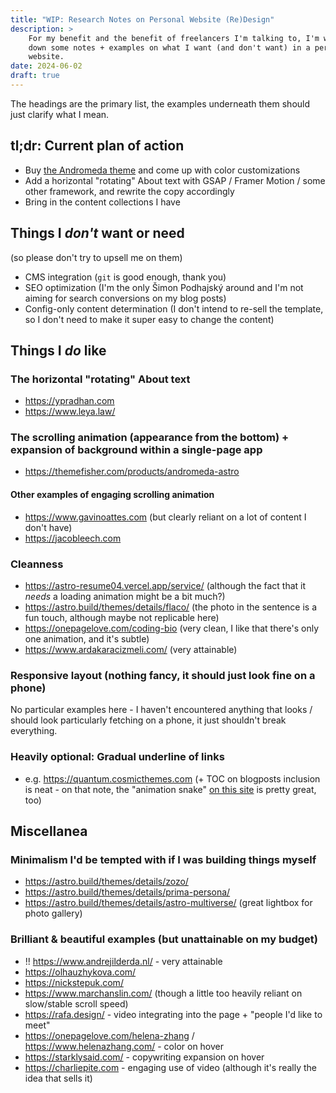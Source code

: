 ```yaml
---
title: "WIP: Research Notes on Personal Website (Re)Design"
description: >
    For my benefit and the benefit of freelancers I'm talking to, I'm writing
    down some notes + examples on what I want (and don't want) in a personal 
    website. 
date: 2024-06-02
draft: true
---
```


The headings are the primary list, the examples underneath them should just clarify what I mean.

## tl;dr: Current plan of action

- Buy [the Andromeda theme](https://themefisher.com/products/andromeda-astro) and come up with color customizations
- Add a horizontal "rotating" About text with GSAP / Framer Motion / some other framework, and rewrite the copy accordingly
- Bring in the content collections I have

## Things I _don't_ want or need

(so please don't try to upsell me on them)

- CMS integration (`git` is good enough, thank you)
- SEO optimization (I'm the only Šimon Podhajský around and I'm not aiming for search conversions on my blog posts)
- Config-only content determination (I don't intend to re-sell the template, so I don't need to make it super easy to change the content)

## Things I _do_ like

### The horizontal "rotating" About text

- https://ypradhan.com
- https://www.leya.law/

### The scrolling animation (appearance from the bottom) + expansion of background within a single-page app

- https://themefisher.com/products/andromeda-astro  

#### Other examples of engaging scrolling animation

- https://www.gavinoattes.com (but clearly reliant on a lot of content I don't have)
- https://jacobleech.com

### Cleanness

- https://astro-resume04.vercel.app/service/ (although the fact that it _needs_ a loading animation might be a bit much?)
- https://astro.build/themes/details/flaco/ (the photo in the sentence is a fun touch, although maybe not replicable here)
- https://onepagelove.com/coding-bio (very clean, I like that there's only one animation, and it's subtle)
- https://www.ardakaracizmeli.com/ (very attainable)

### Responsive layout (nothing fancy, it should just look fine on a phone)

No particular examples here - I haven't encountered anything that looks / should look particularly fetching on a phone, it just shouldn't break everything.

### Heavily optional: Gradual underline of links 

- e.g. https://quantum.cosmicthemes.com (+ TOC on blogposts inclusion is neat - on that note, the "animation snake" [on this site](https://kld.dev/building-table-of-contents/) is pretty great, too)


## Miscellanea

### Minimalism I'd be tempted with if I was building things myself

- https://astro.build/themes/details/zozo/
- https://astro.build/themes/details/prima-persona/
- https://astro.build/themes/details/astro-multiverse/ (great lightbox for photo gallery)

### Brilliant & beautiful examples (but unattainable on my budget)

- !! https://www.andrejilderda.nl/ - very attainable
-  https://olhauzhykova.com/
-  https://nickstepuk.com/
-  https://www.marchanslin.com/ (though a little too heavily reliant on slow/stable scroll speed)
-  https://rafa.design/ - video integrating into the page + "people I'd like to meet"
-  https://onepagelove.com/helena-zhang / https://www.helenazhang.com/ - color on hover
-  https://starklysaid.com/ - copywriting expansion on hover
-  https://charliepite.com - engaging use of video (although it's really the idea that sells it)